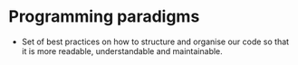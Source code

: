 # Programming paradigms

- Set of best practices on how to structure and organise our code so that it is more readable, understandable and maintainable.
